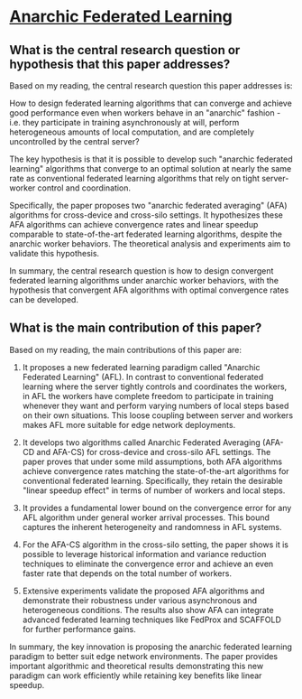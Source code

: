 # [Anarchic Federated Learning](https://arxiv.org/abs/2108.09875v4)

## What is the central research question or hypothesis that this paper addresses?

 Based on my reading, the central research question this paper addresses is:

How to design federated learning algorithms that can converge and achieve good performance even when workers behave in an "anarchic" fashion - i.e. they participate in training asynchronously at will, perform heterogeneous amounts of local computation, and are completely uncontrolled by the central server?

The key hypothesis is that it is possible to develop such "anarchic federated learning" algorithms that converge to an optimal solution at nearly the same rate as conventional federated learning algorithms that rely on tight server-worker control and coordination. 

Specifically, the paper proposes two "anarchic federated averaging" (AFA) algorithms for cross-device and cross-silo settings. It hypothesizes these AFA algorithms can achieve convergence rates and linear speedup comparable to state-of-the-art federated learning algorithms, despite the anarchic worker behaviors. The theoretical analysis and experiments aim to validate this hypothesis.

In summary, the central research question is how to design convergent federated learning algorithms under anarchic worker behaviors, with the hypothesis that convergent AFA algorithms with optimal convergence rates can be developed.


## What is the main contribution of this paper?

 Based on my reading, the main contributions of this paper are:

1. It proposes a new federated learning paradigm called "Anarchic Federated Learning" (AFL). In contrast to conventional federated learning where the server tightly controls and coordinates the workers, in AFL the workers have complete freedom to participate in training whenever they want and perform varying numbers of local steps based on their own situations. This loose coupling between server and workers makes AFL more suitable for edge network deployments.

2. It develops two algorithms called Anarchic Federated Averaging (AFA-CD and AFA-CS) for cross-device and cross-silo AFL settings. The paper proves that under some mild assumptions, both AFA algorithms achieve convergence rates matching the state-of-the-art algorithms for conventional federated learning. Specifically, they retain the desirable "linear speedup effect" in terms of number of workers and local steps.

3. It provides a fundamental lower bound on the convergence error for any AFL algorithm under general worker arrival processes. This bound captures the inherent heterogeneity and randomness in AFL systems.

4. For the AFA-CS algorithm in the cross-silo setting, the paper shows it is possible to leverage historical information and variance reduction techniques to eliminate the convergence error and achieve an even faster rate that depends on the total number of workers. 

5. Extensive experiments validate the proposed AFA algorithms and demonstrate their robustness under various asynchronous and heterogeneous conditions. The results also show AFA can integrate advanced federated learning techniques like FedProx and SCAFFOLD for further performance gains.

In summary, the key innovation is proposing the anarchic federated learning paradigm to better suit edge network environments. The paper provides important algorithmic and theoretical results demonstrating this new paradigm can work efficiently while retaining key benefits like linear speedup.

